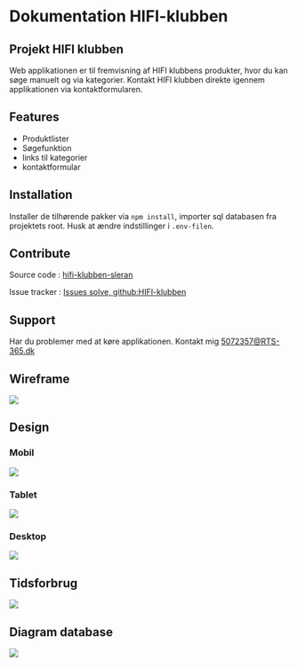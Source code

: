 # Dokumentation HIFI-klubben

## Projekt HIFI klubben
Web applikationen er til fremvisning af HIFI klubbens produkter, hvor du kan søge manuelt og via kategorier. Kontakt HIFI klubben direkte igennem applikationen via kontaktformularen.

## Features

- Produktlister
- Søgefunktion
- links til kategorier
- kontaktformular


## Installation
Installer de tilhørende pakker via `npm install`, importer sql databasen fra projektets root. Husk at ændre indstillinger i `.env-filen`.

  
## Contribute

Source code : [hifi-klubben-sleran](https://github.com/rts-cmk-wi83/hifi-klubben-sleran)

Issue tracker : [Issues solve, github:HIFI-klubben](https://github.com/rts-cmk-wi83/hifi-klubben-sleran/issues)


## Support
Har du problemer med at køre applikationen. Kontakt mig [5072357@RTS-365.dk](5072357@RTS-365.dk) 
 

## Wireframe

![](documentation/wireframe.png)

## Design

### Mobil
![](documentation/mobile.jpg)
### Tablet
![](documentation/tablet.jpg)
### Desktop
![](documentation/desktop.jpg)

## Tidsforbrug

![](documentation/gant-kort.png)

## Diagram database

![](documentation/Untitled%20Diagram.png)